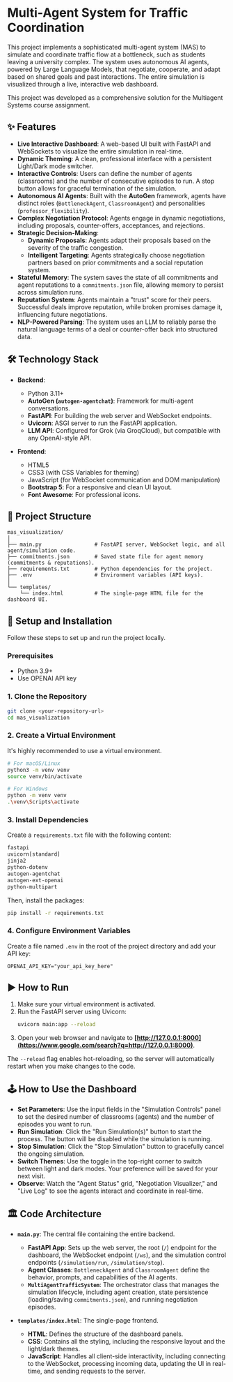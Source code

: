 # Multi-Agent System for Traffic Coordination

This project implements a sophisticated multi-agent system (MAS) to simulate and coordinate traffic flow at a bottleneck, such as students leaving a university complex. The system uses autonomous AI agents, powered by Large Language Models, that negotiate, cooperate, and adapt based on shared goals and past interactions. The entire simulation is visualized through a live, interactive web dashboard.

This project was developed as a comprehensive solution for the Multiagent Systems course assignment.

## ✨ Features

  * **Live Interactive Dashboard**: A web-based UI built with FastAPI and WebSockets to visualize the entire simulation in real-time.
  * **Dynamic Theming**: A clean, professional interface with a persistent Light/Dark mode switcher.
  * **Interactive Controls**: Users can define the number of agents (classrooms) and the number of consecutive episodes to run. A stop button allows for graceful termination of the simulation.
  * **Autonomous AI Agents**: Built with the **AutoGen** framework, agents have distinct roles (`BottleneckAgent`, `ClassroomAgent`) and personalities (`professor_flexibility`).
  * **Complex Negotiation Protocol**: Agents engage in dynamic negotiations, including proposals, counter-offers, acceptances, and rejections.
  * **Strategic Decision-Making**:
      * **Dynamic Proposals**: Agents adapt their proposals based on the severity of the traffic congestion.
      * **Intelligent Targeting**: Agents strategically choose negotiation partners based on prior commitments and a social reputation system.
  * **Stateful Memory**: The system saves the state of all commitments and agent reputations to a `commitments.json` file, allowing memory to persist across simulation runs.
  * **Reputation System**: Agents maintain a "trust" score for their peers. Successful deals improve reputation, while broken promises damage it, influencing future negotiations.
  * **NLP-Powered Parsing**: The system uses an LLM to reliably parse the natural language terms of a deal or counter-offer back into structured data.

## 🛠️ Technology Stack

  * **Backend**:

      * Python 3.11+
      * **AutoGen (`autogen-agentchat`)**: Framework for multi-agent conversations.
      * **FastAPI**: For building the web server and WebSocket endpoints.
      * **Uvicorn**: ASGI server to run the FastAPI application.
      * **LLM API**: Configured for Grok (via GroqCloud), but compatible with any OpenAI-style API.

  * **Frontend**:

      * HTML5
      * CSS3 (with CSS Variables for theming)
      * JavaScript (for WebSocket communication and DOM manipulation)
      * **Bootstrap 5**: For a responsive and clean UI layout.
      * **Font Awesome**: For professional icons.

## 📁 Project Structure

```
mas_visualization/
│
├── main.py                 # FastAPI server, WebSocket logic, and all agent/simulation code.
├── commitments.json        # Saved state file for agent memory (commitments & reputations).
├── requirements.txt        # Python dependencies for the project.
├── .env                    # Environment variables (API keys).
│
└── templates/
    └── index.html          # The single-page HTML file for the dashboard UI.
```

## 🚀 Setup and Installation

Follow these steps to set up and run the project locally.

### Prerequisites

  * Python 3.9+
  * Use OPENAI API key

### 1\. Clone the Repository

```bash
git clone <your-repository-url>
cd mas_visualization
```

### 2\. Create a Virtual Environment

It's highly recommended to use a virtual environment.

```bash
# For macOS/Linux
python3 -m venv venv
source venv/bin/activate

# For Windows
python -m venv venv
.\venv\Scripts\activate
```

### 3\. Install Dependencies

Create a `requirements.txt` file with the following content:

```txt
fastapi
uvicorn[standard]
jinja2
python-dotenv
autogen-agentchat
autogen-ext-openai
python-multipart
```

Then, install the packages:

```bash
pip install -r requirements.txt
```

### 4\. Configure Environment Variables

Create a file named `.env` in the root of the project directory and add your API key:

```env
OPENAI_API_KEY="your_api_key_here"
```

## ▶️ How to Run

1.  Make sure your virtual environment is activated.
2.  Run the FastAPI server using Uvicorn:
    ```bash
    uvicorn main:app --reload
    ```
3.  Open your web browser and navigate to **[http://127.0.0.1:8000](https://www.google.com/search?q=http://127.0.0.1:8000)**.

The `--reload` flag enables hot-reloading, so the server will automatically restart when you make changes to the code.

## 🕹️ How to Use the Dashboard

  * **Set Parameters**: Use the input fields in the "Simulation Controls" panel to set the desired number of classrooms (agents) and the number of episodes you want to run.
  * **Run Simulation**: Click the "Run Simulation(s)" button to start the process. The button will be disabled while the simulation is running.
  * **Stop Simulation**: Click the "Stop Simulation" button to gracefully cancel the ongoing simulation.
  * **Switch Themes**: Use the toggle in the top-right corner to switch between light and dark modes. Your preference will be saved for your next visit.
  * **Observe**: Watch the "Agent Status" grid, "Negotiation Visualizer," and "Live Log" to see the agents interact and coordinate in real-time.

## 🏛️ Code Architecture

  * **`main.py`**: The central file containing the entire backend.

      * **FastAPI App**: Sets up the web server, the root (`/`) endpoint for the dashboard, the WebSocket endpoint (`/ws`), and the simulation control endpoints (`/simulation/run`, `/simulation/stop`).
      * **Agent Classes**: `BottleneckAgent` and `ClassroomAgent` define the behavior, prompts, and capabilities of the AI agents.
      * **`MultiAgentTrafficSystem`**: The orchestrator class that manages the simulation lifecycle, including agent creation, state persistence (loading/saving `commitments.json`), and running negotiation episodes.

  * **`templates/index.html`**: The single-page frontend.

      * **HTML**: Defines the structure of the dashboard panels.
      * **CSS**: Contains all the styling, including the responsive layout and the light/dark themes.
      * **JavaScript**: Handles all client-side interactivity, including connecting to the WebSocket, processing incoming data, updating the UI in real-time, and sending requests to the server.
